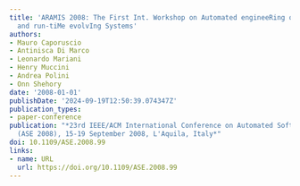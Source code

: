 ```yaml
---
title: 'ARAMIS 2008: The First Int. Workshop on Automated engineeRing of Autonomic
  and run-tiMe evolvIng Systems'
authors:
- Mauro Caporuscio
- Antinisca Di Marco
- Leonardo Mariani
- Henry Muccini
- Andrea Polini
- Onn Shehory
date: '2008-01-01'
publishDate: '2024-09-19T12:50:39.074347Z'
publication_types:
- paper-conference
publication: "*23rd IEEE/ACM International Conference on Automated Software Engineering
  (ASE 2008), 15-19 September 2008, L'Aquila, Italy*"
doi: 10.1109/ASE.2008.99
links:
- name: URL
  url: https://doi.org/10.1109/ASE.2008.99
---
```


